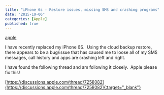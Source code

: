 ```yaml
---
title: "iPhone 6s - Restore issues, missing SMS and crashing programs"
date: "2015-10-06"
categories: [Apple]
published: true
---
```


[apple](images/apple.png)

I have recently replaced my iPhone 6S.  Using the cloud backup restore, there appears to be a bug/issue that has caused me to loose all of my SMS messages, call history and apps are crashing left and right.

I have found the following thread and am following it closely.  Apple please fix this!

[https://discussions.apple.com/thread/7258082](https://discussions.apple.com/thread/7258082){:target="_blank"}
